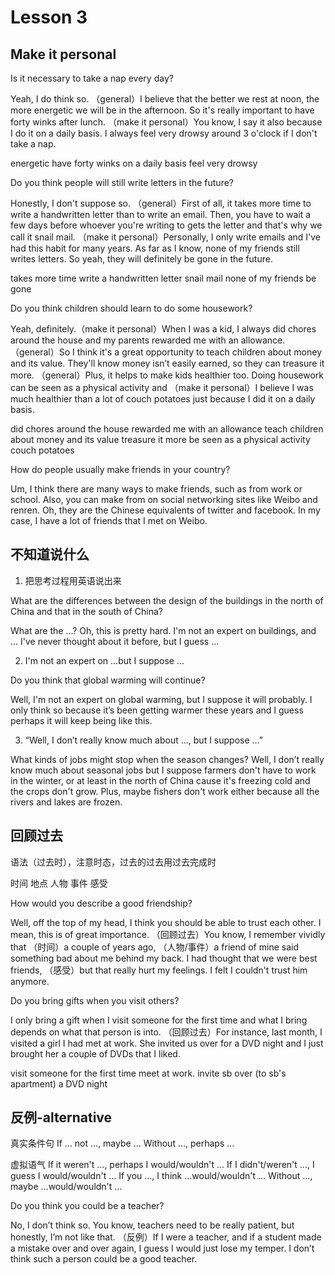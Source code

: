 # Lesson 3

## Make it personal

Is it necessary to take a nap every day?

Yeah, I do think so. （general）I believe that the better we rest at noon, the more energetic we will be in the afternoon. So it's really important to have forty winks after lunch. （make it personal）You know, I say it also because I do it on a daily basis. I always feel very drowsy around 3 o'clock if I don't take a nap.

energetic
have forty winks
on a daily basis
feel very drowsy

Do you think people will still write letters in the future?

Honestly, I don't suppose so. （general）First of all, it takes more time to write a handwritten letter than to write an email. Then, you have to wait a few days before whoever you're writing to gets the letter and that's why we call it snail mail. （make it personal）Personally, I only write emails and I've had this habit for many years. As far as I know, none of my friends still writes letters. So yeah, they will definitely be gone in the future.

takes more time
write a handwritten letter
snail mail
none of my friends
be gone

Do you think children should learn to do some housework?

Yeah, definitely.（make it personal）When I was a kid, I always did chores around the house and my parents rewarded me with an allowance. （general）So I think it's a great opportunity to teach children about money and its value. They'll know money isn’t easily earned, so they can treasure it more. （general）Plus, it helps to make kids healthier too. Doing housework can be seen as a physical activity and （make it personal）I believe I was much healthier than a lot of couch potatoes just because I did it on a daily basis.

did chores around the house
rewarded me with an allowance
teach children about money and its value
treasure it more
be seen as a physical activity
couch potatoes

How do people usually make friends in your country?

Um, I think there are many ways to make friends, such as from work or school. Also, you can make from on social networking sites like Weibo and renren. Oh, they are the Chinese equivalents of twitter and facebook. In my case, I have a lot of friends that I met on Weibo.

## 不知道说什么

1. 把思考过程用英语说出来

What are the differences between the design of the buildings in the north of China and that in the south of China?

What are the ...? Oh, this is pretty hard. I'm not an expert on buildings, and ... I've never thought about it before, but I guess ...

2. I'm not an expert on ...but I suppose ...

Do you think that global warming will continue?

Well, I'm not an expert on global warming, but I suppose it will probably. I only think so because it’s been getting warmer these years and I guess perhaps it will keep being like this.


3. “Well, I don’t really know much about ..., but I suppose ...”

What kinds of jobs might stop when the season changes?
Well, I don’t really know much about seasonal jobs but I suppose farmers don't have to work in the winter, or at least in the north of China cause it's freezing cold and the crops don't grow. Plus, maybe fishers don't work either because all the rivers and lakes are frozen.

## 回顾过去

语法（过去时），注意时态，过去的过去用过去完成时

时间
地点
人物
事件
感受

How would you describe a good friendship?

Well, off the top of my head, I think you should be able to trust each other. I mean, this is of great importance. （回顾过去）You know, I remember vividly that （时间）a couple of years ago, （人物/事件）a friend of mine said something bad about me behind my back. I had thought that we were best friends, （感受）but that really hurt my feelings. I felt I couldn't trust him anymore.

Do you bring gifts when you visit others?

I only bring a gift when I visit someone for the first time and what I bring depends on what that person is into. （回顾过去）For instance, last month, I visited a girl I had met at work. She invited us over for a DVD night and I just brought her a couple of DVDs that I liked.

visit someone for the first time
meet at work.
invite sb over (to sb's apartment)
a DVD night

## 反例-alternative

真实条件句
If ... not ..., maybe ...
Without ..., perhaps ...

虚拟语气
If it weren't ..., perhaps I would/wouldn't ...
If I didn't/weren't ..., I guess I would/wouldn't ...
If you ..., I think ...would/wouldn't ...
Without ..., maybe ...would/wouldn't ...

Do you think you could be a teacher?

No, I don’t think so. You know, teachers need to be really patient, but honestly, I’m not like that. （反例）If I were a teacher, and if a student made a mistake over and over again, I guess I would just lose my temper. I don’t think such a person could be a good teacher.
